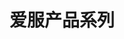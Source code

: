 ---
title: "爱服产品系列"
description: "this is meta description"
draft: false
bg_image: "images/featue-bg.jpg"
---